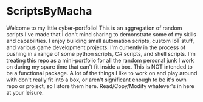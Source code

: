# ScriptsByMacha
Welcome to my little cyber-portfolio! This is an aggregation of random scripts I've made that I don't mind sharing to demonstrate some of my skills and capabilities. 
I enjoy building small automation scripts, custom IoT stuff, and various game development projects. I'm currently in the process of pushing in a range of some python scripts, C# scripts, and shell scripts.
I'm treating this repo as a mini-portfolio for all the random personal junk I work on during my spare time that can't fit inside a box.  This is NOT intended to be a functional
package. A lot of the things I like to work on and play around with don't really fit into a box, or aren't significant enough to be it's own repo or project, so I store them 
here. Read/Copy/Modify whatever's in here at your leisure. 
